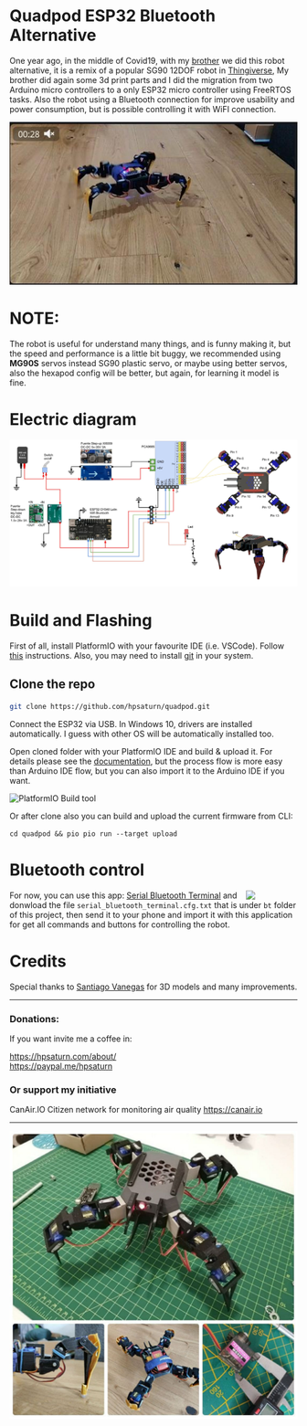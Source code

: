 # Quadpod ESP32 Bluetooth Alternative

One year ago, in the middle of Covid19, with my [brother](https://www.youtube.com/user/svporion/featured) we did this robot alternative, it is a remix of a popular SG90 12DOF robot in [Thingiverse](https://www.thingiverse.com/thing:3122758), My brother did again some 3d print parts and I did the migration from two Arduino micro controllers to a only ESP32 micro controller using FreeRTOS tasks. Also the robot using a Bluetooth connection for improve usability and power consumption, but is possible controlling it with WiFI connection. 

<a href="https://youtu.be/UDZQokIno-8" target="_blank"><img src="images/thumbnail_video.jpg"></a>


# NOTE:

The robot is useful for understand many things, and is funny making it, but the speed and performance is a little bit buggy, we recommended using **MG90S** servos instead SG90 plastic servo, or maybe using better servos, also the hexapod config will be better, but again, for learning it model is fine.

# Electric diagram

<img src="images/electric_diagram.jpg">

# Build and Flashing

First of all, install PlatformIO with your favourite IDE (i.e. VSCode). Follow [this](https://platformio.org/platformio-ide) instructions. Also, you may need to install [git](http://git-scm.com/) in your system.

## Clone the repo

```sh
git clone https://github.com/hpsaturn/quadpod.git
```

Connect the ESP32 via USB. In Windows 10, drivers are installed automatically. I guess with other OS will be automatically installed too.

Open cloned folder with your PlatformIO IDE and build & upload it. For details please see the [documentation](https://docs.platformio.org/en/latest/integration/ide/vscode.html#quick-start), but the process flow is more easy than Arduino IDE flow, but you can also import it to the Arduino IDE if you want.

![PlatformIO Build tool](https://docs.platformio.org/en/latest/_images/platformio-ide-vscode-toolbar.png)

Or after clone also you can build and upload the current firmware from CLI:

```shell
cd quadpod && pio pio run --target upload
```

# Bluetooth control

<img align="right" width="90" src="images/bt_serial_control.jpg">


For now, you can use this app: [Serial Bluetooth Terminal](https://play.google.com/store/apps/details?id=de.kai_morich.serial_bluetooth_terminal) and donwload the file `serial_bluetooth_terminal.cfg.txt` that is under `bt` folder of this project, then send it to your phone and import it with this application for get all commands and buttons for controlling the robot.


# Credits

Special thanks to [Santiago Vanegas](https://www.thingiverse.com/alfazoom/designs) for 3D models and many improvements.

---

### Donations:

If you want invite me a coffee in:  

https://hpsaturn.com/about/  
https://paypal.me/hpsaturn

### Or support my initiative

CanAir.IO Citizen network for monitoring air quality https://canair.io

---

<img src="images/collage00.jpg">